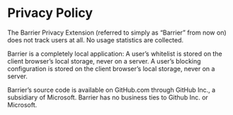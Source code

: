 <h1>Privacy Policy</h1>
The Barrier Privacy Extension (referred to simply as “Barrier” from now on) does not track users at all. No usage statistics are collected.

Barrier is a completely local application: A user’s whitelist is stored on the client browser’s local storage, never on a server. A user’s blocking configuration is stored on the client browser’s local storage, never on a server.

Barrier’s source code is available on GitHub.com through GitHub Inc., a subsidiary of Microsoft. Barrier has no business ties to Github Inc. or Microsoft.
